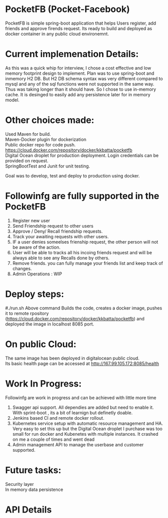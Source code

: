 PocketFB (Pocket-Facebook)
=========

PocketFB is simple spring-boot application that helps Users register, add friends and approve firends request. Its ready to build and deployed as docker container in any public cloud environemnt.

Current implemenation Details:
=============================
As this was a quick whip for interview, I chose a cost effective and low memory footprint design to implement. Plan was to use spring-boot and inmemory H2 DB. But H2 DB schema syntax was very different compared to mysql and any of the sql functions were not supported in the same way. Thus was taking longer than it should have. So I chose to use in-memory cache. It is desinged to easily add any persistence later for in memory model.


Other choices made:
==================
Used Maven for build. <br />
Maven-Docker plugin for dockerization <br />
Public docker repo for code push. https://cloud.docker.com/repository/docker/kkbatta/pocketfb <br />
Digital Ocean droplet for production deployment. Login credentials can be provided on request. <br />
SpringBootTest and Junit for unit testing. <br />

Goal was to develop, test and deploy to production using docker. 

Followinfg are fully supported in the PocketFB
==============================================
1) Register new user
2) Send Friendship request to other users
3) Approve / Deny/ Recall friendship requests.
4) Track your awaiting requests with other users.
5) IF a user denies someelses frienship request, the other person will not be aware of the action.
6) User will be able to tracks all his incoing friends request and will be always able to see any Recalls done by others.
7) Remove friends. you can fully manage your friends list and keep track of changes.
8) Admin Operations : WIP



Deploy steps:
=============
#./run.sh 
Above command Builds the code, creates a docker image, pushes it to remote rpository  <br />(https://cloud.docker.com/repository/docker/kkbatta/pocketfb) and deployed the image in localhost 8085 port.


On public Cloud:
================
The same image has been deployed in digitalocean public cloud. <br />
Its basic health page can be accessed at http://167.99.105.172:8085/health


Work In Progress:
================
Followinfg are work in progress and can be achieved with little more time
1) Swagger api support. All dependies are added but need to enable it. With sprint-boot , its a bit of learnign but definetly doable.
2) Jenkins based CI and remote docker rollout.
3) Kubernetes service setup with automatic resource management and HA. Very easy to set this up but the Digital Ocean droplet I purchase was too small for run docker and Kubenetes with multiple instances. It crashed on me a couple of times and went dead
4) Admin management API to manage the userbase and customer supported.


Future tasks:
=============
Security layer <br /> 
In memory data persistence


API Details
===========
